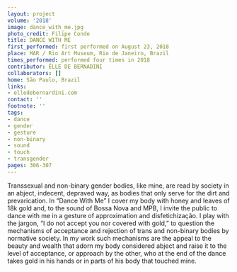 ```yaml
---
layout: project
volume: '2018'
image: dance_with_me.jpg
photo_credit: Filipe Conde
title: DANCE WITH ME
first_performed: first performed on August 23, 2018
place: MAR / Rio Art Museum, Rio de Janeiro, Brazil
times_performed: performed four times in 2018
contributor: ÉLLE DE BERNADINI
collaborators: []
home: São Paulo, Brazil
links:
- elledebernardini.com
contact: ''
footnote: ''
tags:
- dance
- gender
- gesture
- non-binary
- sound
- touch
- transgender
pages: 306-307
---
```


Transsexual and non-binary gender bodies, like mine, are read by society in an abject, indecent, depraved way, as bodies that only serve for the dirt and prevarication. In “Dance With Me” I cover my body with honey and leaves of 18k gold and, to the sound of Bossa Nova and MPB, I invite the public to dance with me in a gesture of approximation and disfetichização. I play with the jargon, “I do not accept you nor covered with gold,” to question the mechanisms of acceptance and rejection of trans and non-binary bodies by normative society. In my work such mechanisms are the appeal to the beauty and wealth that adorn my body considered abject and raise it to the level of acceptance, or approach by the other, who at the end of the dance takes gold in his hands or in parts of his body that touched mine.
